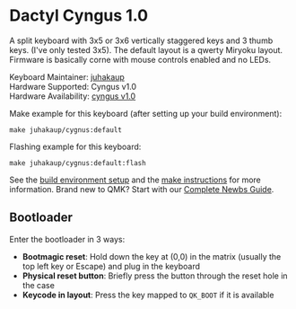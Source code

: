 # Dactyl Cyngus 1.0

A split keyboard with 3x5 or 3x6 vertically staggered keys and 3 thumb keys. (I've only tested 3x5). The default layout is a qwerty Miryoku layout. Firmware is basically corne with mouse controls enabled and no LEDs.

Keyboard Maintainer: [juhakaup](https://github.com/juhakaup)  
Hardware Supported: Cyngus v1.0  
Hardware Availability: [cyngus v1.0](https://github.com/juhakaup/keyboards/tree/main/Cygnus%20v1.0)

Make example for this keyboard (after setting up your build environment):

`make juhakaup/cygnus:default`

Flashing example for this keyboard:

`make juhakaup/cygnus:default:flash`


See the [build environment setup](https://docs.qmk.fm/#/getting_started_build_tools) and the [make instructions](https://docs.qmk.fm/#/getting_started_make_guide) for more information. Brand new to QMK? Start with our [Complete Newbs Guide](https://docs.qmk.fm/#/newbs).

## Bootloader

Enter the bootloader in 3 ways:

* **Bootmagic reset**: Hold down the key at (0,0) in the matrix (usually the top left key or Escape) and plug in the keyboard
* **Physical reset button**: Briefly press the button through the reset hole in the case
* **Keycode in layout**: Press the key mapped to `QK_BOOT` if it is available
